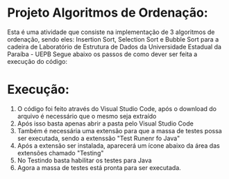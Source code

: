 # Projeto Algoritmos de Ordenação:

Esta é uma atividade que consiste na implementação de 3 algoritmos de ordenação, sendo eles: Insertion Sort, Selection Sort e Bubble Sort para a cadeira de Laboratório de Estrutura de Dados da Universidade Estadual da Paraíba - UEPB
Segue abaixo os passos de como dever ser feita a execução do código:

# Execução:

1. O código foi feito através do Visual Studio Code, após o download do arquivo é necessário que o mesmo seja extraído
2. Após isso basta apenas abrir a pasta pelo Visual Studio Code
3. Também é necessária uma extensão para que a massa de testes possa ser executada, sendo a extenssão "Test Runenr fo Java"
4. Após a extensão ser instalada, aparecerá um ícone abaixo da área das extensões chamado "Testing"
5. No Testindo basta habilitar os testes para Java
6. Agora a massa de testes está pronta para ser executada.

